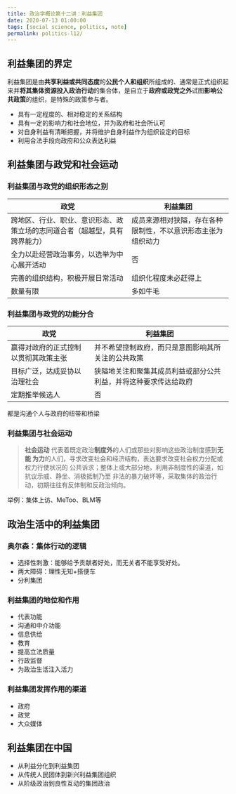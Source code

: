 ```yaml
---
title: 政治学概论第十二讲：利益集团
date: 2020-07-13 01:00:00
tags: [social science, politics, note]
permalink: politics-l12/
---
```


## 利益集团的界定

利益集团是由**共享利益或共同态度**的**公民个人和组织**所组成的、通常是正式组织起
来并**将其集体资源投入政治行动**的集合体，是自立于**政府或政党之外**试图**影响公
共政策**的组织，是特殊的政策参与者。

- 具有一定程度的、相对稳定的关系结构
- 具有一定的影响力和社会地位，并为政府和社会所认可
- 对自身利益有清晰把握，并将维护自身利益作为组织设定的目标
- 利用合法手段向政府和公众表达利益

<!-- more -->

## 利益集团与政党和社会运动

### 利益集团与政党的组织形态之别

| 政党                                                                       | 利益集团                                                     |
| -------------------------------------------------------------------------- | ------------------------------------------------------------ |
| 跨地区、行业、职业、意识形态、政策立场的志同道合者（超越型，具有跨界能力） | 成员来源相对狭隘，存在各种限制性，不以意识形态主张为组织动力 |
| 全力以赴经营政治事务，以选举为中心展开活动                                 | 否                                                           |
| 完善的组织结构，积极开展日常活动                                           | 组织化程度未必赶得上                                         |
| 数量有限                                                                   | 多如牛毛                                                     |

### 利益集团与政党的功能分合

| 政党                                 | 利益集团                                                         |
| ------------------------------------ | ---------------------------------------------------------------- |
| 赢得对政府的正式控制以贯彻其政策主张 | 并不希望控制政府，而只是意图影响其所关注的公共政策               |
| 目标广泛，达成妥协以治理社会         | 狭隘地关注和聚集其成员利益或部分公共利益，并将这种要求传达给政府 |
| 定期推举候选人                       | 否                                                               |

都是沟通个人与政府的纽带和桥梁

### 利益集团与社会运动

> **社会运动** 代表着既定政治**制度外**的人们或那些对影响这些政治制度感到**无能
> 为力**的人们，寻求改变社会和经济结构，表达要求改变社会权力分配或权力行使状况的
> 公共诉求；整体上或大部分地，利用非制度性的渠道，如抗议示威、静坐、消极抵制乃至
> 非法的暴力破坏等，采取集体的政治行动，初期往往有反体制和反政治倾向。

举例：集体上访、MeToo、BLM等

## 政治生活中的利益集团

### 奥尔森：集体行动的逻辑

- 选择性刺激：能够给予贡献者好处，而无关者不能享受好处。
- 两大障碍：理性无知+搭便车
- 分利集团

### 利益集团的地位和作用

- 代表功能
- 沟通和中介功能
- 信息供给
- 教育
- 提高立法质量
- 行政监督
- 为政治生活注入活力

### 利益集团发挥作用的渠道

- 政府
- 政党
- 大众媒体

## 利益集团在中国

- 从利益分化到利益集团
- 从传统人民团体到新兴利益集团组织
- 从阶级政治到良性互动的集团政治
